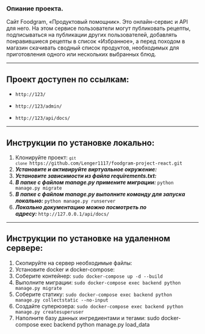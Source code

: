 <h3 dir="auto" tabindex="-1">Опиание проекта.</h3>
<p dir="auto">Сайт Foodgram, &laquo;Продуктовый помощник&raquo;. Это онлайн-сервис и API для него. На этом сервисе пользователи могут публиковать рецепты, подписываться на публикации других пользователей, добавлять понравившиеся рецепты в список &laquo;Избранное&raquo;, а перед походом в магазин скачивать сводный список продуктов, необходимых для приготовления одного или нескольких выбранных блюд.</p>
<hr />
<h2 dir="auto" tabindex="-1">Проект доступен по ссылкам:</h2>
<ul>
<li>
<pre class="notranslate"><code>http://123/</code></pre>
</li>
<li>
<pre class="notranslate"><code>http://123/admin/</code></pre>
</li>
<li>
<pre class="notranslate"><code>http://123/api/docs/</code></pre>
</li>
</ul>
<p><code></code></p>
<hr />
<p><code></code></p>
<h2 dir="auto" tabindex="-1">Инструкции по установке локально:</h2>
<ol>
<li>Клонируйте проект: <code><code>git clone&nbsp;</code></code><code>https://github.com/Lenger1117/foodgram-project-react.git</code></li>
<li><em><strong>Установите и активируйте виртуальное окружение:</strong></em></li>
<li><em><strong>Установите зависимости из файла requirements.txt:</strong></em></li>
<li><em><em><strong>В папке с файлом manage.py примените миграции:&nbsp;</strong></em></em><code>python manage.py migrate</code></li>
<li><em><em><strong>В папке с файлом manage.py выполните команду для запуска локально:&nbsp;</strong></em></em><code></code><code>python manage.py runserver</code></li>
<li><em><em><strong>Локально документацию можно посмотреть по адресу:&nbsp;</strong></em></em><code></code><code>http://127.0.0.1/api/docs/</code></li>
</ol>
<hr />
<h2 dir="auto" tabindex="-1">Инструкции по установке на удаленном сервере:</h2>
<ol>
<li>Скопируйте на сервер необходимые файлы:</li>
<li>Установите docker и docker-compose:</li>
<li>Соберите контейнер: <code>sudo docker-compose up -d --build</code></li>
<li>Выполните миграции: <code>sudo docker-compose exec backend python manage.py migrate</code></li>
<li>Соберите статику: <code>sudo docker-compose exec backend python manage.py collectstatic --no-input</code></li>
<li>Создайте суперюзера: <code>sudo docker-compose exec backend python manage.py createsuperuser</code></li>
<li>Наполните базу данных ингредиентами и тегами: sudo&nbsp;docker-compose exec backend python manage.py load_data<br /><code></code><br /><code></code><br /><code></code></li>
</ol>
<p>&nbsp;</p>
<p><code></code></p>